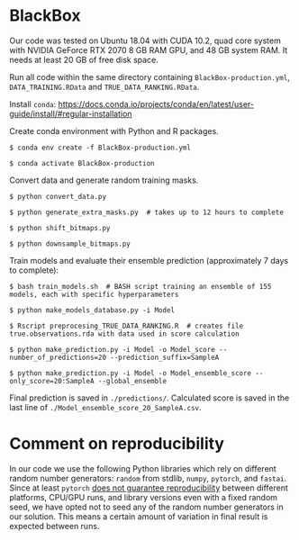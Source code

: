 # BlackBox

Our code was tested on Ubuntu 18.04 with CUDA 10.2, quad core system with NVIDIA GeForce RTX 2070 8 GB RAM GPU, and 48 GB system RAM.
It needs at least 20 GB of free disk space.

Run all code within the same directory containing `BlackBox-production.yml`, `DATA_TRAINING.RData` and `TRUE_DATA_RANKING.RData`.

Install `conda`: https://docs.conda.io/projects/conda/en/latest/user-guide/install/#regular-installation

Create conda environment with Python and R packages.

```shell
$ conda env create -f BlackBox-production.yml

$ conda activate BlackBox-production
```

Convert data and generate random training masks.
```shell
$ python convert_data.py

$ python generate_extra_masks.py  # takes up to 12 hours to complete

$ python shift_bitmaps.py

$ python downsample_bitmaps.py
```

Train models and evaluate their ensemble prediction (approximately 7 days to complete):
```shell
$ bash train_models.sh  # BASH script training an ensemble of 155 models, each with specific hyperparameters

$ python make_models_database.py -i Model

$ Rscript preprocesing_TRUE_DATA_RANKING.R  # creates file true.observations.rda with data used in score calculation

$ python make_prediction.py -i Model -o Model_score --number_of_predictions=20 --prediction_suffix=SampleA

$ python make_prediction.py -i Model -o Model_ensemble_score --only_score=20:SampleA --global_ensemble
```

Final prediction is saved in `./predictions/`. Calculated score is saved in the last line of `./Model_ensemble_score_20_SampleA.csv`.

# Comment on reproducibility
In our code we use the following Python libraries which rely on different random number generators: `random` from stdlib, `numpy`, `pytorch`, and `fastai`. Since at least `pytorch` [does not guarantee reproducibility](https://pytorch.org/docs/stable/notes/randomness.html) between different platforms, CPU/GPU runs, and library versions even with a fixed random seed, we have opted not to seed any of the random number generators in our solution. This means a certain amount of variation in final result is expected between runs.
